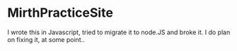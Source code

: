 ﻿# MirthPracticeSite

I wrote this in Javascript, tried to migrate it to node.JS and broke it. I do plan on fixing it, at some point..
